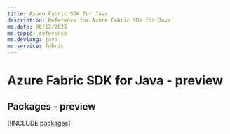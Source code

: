 ```yaml
---
title: Azure Fabric SDK for Java
description: Reference for Azure Fabric SDK for Java
ms.date: 06/12/2025
ms.topic: reference
ms.devlang: java
ms.service: fabric
---
```

# Azure Fabric SDK for Java - preview
## Packages - preview
[!INCLUDE [packages](fabric-index.md)]